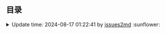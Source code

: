 ## 目录

<details><summary>Update time: 2024-08-17 01:22:41 by <a href="https://github.com/yanyue404/issues2md">issues2md</a> :sunflower:</summary>

## 分类

- [**undefined**](#undefined)
- [**前端工程**](#前端工程)
- [**杂谈**](#杂谈)

## 文章

### undefined

- [一个程序员的成长之路](https://github.com/fouber/blog/issues/41)
- [模块化打包的大潮中，如何处理静态页面？](https://github.com/fouber/blog/issues/40)

### 前端工程

- [前端工程——基础篇](https://github.com/fouber/blog/issues/10)
- [如何进行前端自动化测试？](https://github.com/fouber/blog/issues/7)
- [大公司里怎样开发和部署前端代码？](https://github.com/fouber/blog/issues/6)
- [前端工程与模块化框架](https://github.com/fouber/blog/issues/4)
- [前端工程与性能优化](https://github.com/fouber/blog/issues/3)
- [前端开发体系建设日记](https://github.com/fouber/blog/issues/2)
- [浅谈前端集成解决方案](https://github.com/fouber/blog/issues/1)

### 杂谈

- [资源定位中 md5 戳的计算过程](https://github.com/fouber/blog/issues/5)

</details>
